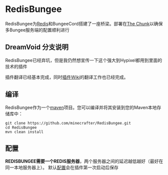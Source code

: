 # RedisBungee

RedisBungee为[Redis](http://redis.io)和BungeeCord搭建了一座桥梁。部署在[The Chunk](http://thechunk.net)以确保多Bungee服务端的配置顺利进行

## DreamVoid 分支说明

RedisBungee已经弃坑，但是我仍然想宣传一下这个强大到Hypixel都用到里面的技术的插件

插件翻译已经基本完成，同时[插件Wiki](https://redisbungee.plugwiki.dreamvoid.ml)的翻译工作也已经完成。

## 编译

RedisBungee作为一个[maven](http://maven.apache.org)项目。您可以编译并将其安装到您的Maven本地存储库中：

    git clone https://github.com/minecrafter/RedisBungee.git
    cd RedisBungee
    mvn clean install

## 配置

**REDISBUNGEE需要一个REDIS服务器**，两个服务器之间的延迟越低越好（最好在同一本地服务器上）。 默认[配置](https://github.com/DreamVoid/RedisBungee/blob/master/src/main/resources/example_config.yml)会在插件第一次启动后保存
